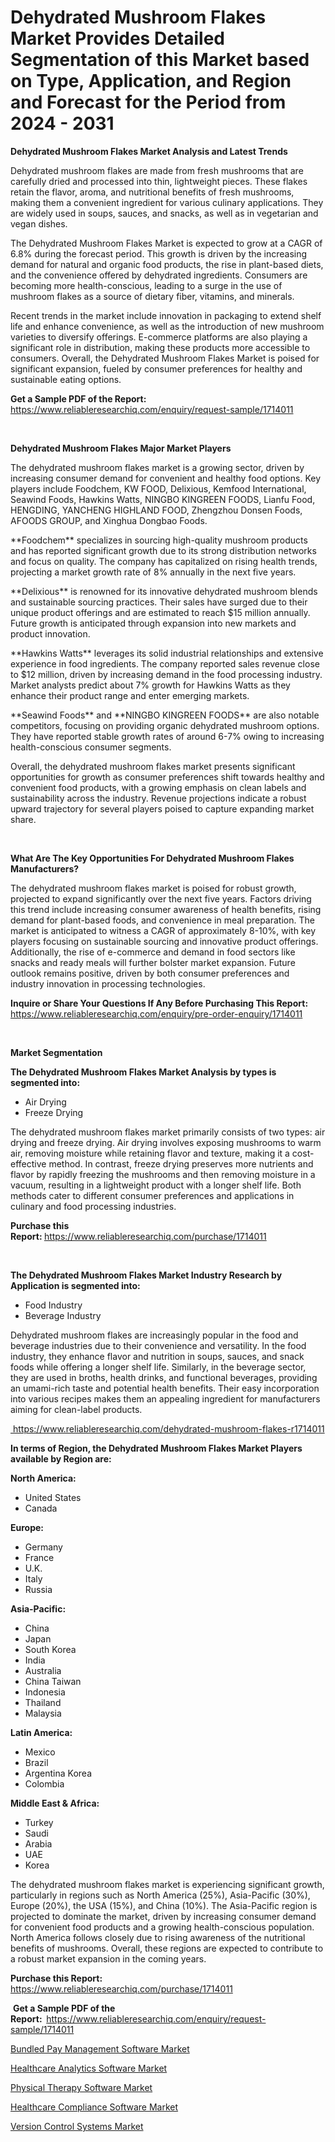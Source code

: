 <p><h1>Dehydrated Mushroom Flakes Market Provides Detailed Segmentation of this Market based on Type, Application, and Region and Forecast for the Period from 2024 - 2031</h1></p><p><strong>Dehydrated Mushroom Flakes Market Analysis and Latest Trends</strong></p>
<p><p>Dehydrated mushroom flakes are made from fresh mushrooms that are carefully dried and processed into thin, lightweight pieces. These flakes retain the flavor, aroma, and nutritional benefits of fresh mushrooms, making them a convenient ingredient for various culinary applications. They are widely used in soups, sauces, and snacks, as well as in vegetarian and vegan dishes.</p><p>The Dehydrated Mushroom Flakes Market is expected to grow at a CAGR of 6.8% during the forecast period. This growth is driven by the increasing demand for natural and organic food products, the rise in plant-based diets, and the convenience offered by dehydrated ingredients. Consumers are becoming more health-conscious, leading to a surge in the use of mushroom flakes as a source of dietary fiber, vitamins, and minerals.</p><p>Recent trends in the market include innovation in packaging to extend shelf life and enhance convenience, as well as the introduction of new mushroom varieties to diversify offerings. E-commerce platforms are also playing a significant role in distribution, making these products more accessible to consumers. Overall, the Dehydrated Mushroom Flakes Market is poised for significant expansion, fueled by consumer preferences for healthy and sustainable eating options.</p></p>
<p><strong>Get a Sample PDF of the Report:&nbsp;</strong> <a href="https://www.reliableresearchiq.com/enquiry/request-sample/1714011?utm_campaign=1744&utm_medium=2&utm_source=Github&utm_content=ia&utm_term=22102024&utm_id=dehydrated-mushroom-flakes">https://www.reliableresearchiq.com/enquiry/request-sample/1714011</a></p>
<p>&nbsp;</p>
<p><strong>Dehydrated Mushroom Flakes Major Market Players</strong></p>
<p><p>The dehydrated mushroom flakes market is a growing sector, driven by increasing consumer demand for convenient and healthy food options. Key players include Foodchem, KW FOOD, Delixious, Kemfood International, Seawind Foods, Hawkins Watts, NINGBO KINGREEN FOODS, Lianfu Food, HENGDING, YANCHENG HIGHLAND FOOD, Zhengzhou Donsen Foods, AFOODS GROUP, and Xinghua Dongbao Foods.</p><p>**Foodchem** specializes in sourcing high-quality mushroom products and has reported significant growth due to its strong distribution networks and focus on quality. The company has capitalized on rising health trends, projecting a market growth rate of 8% annually in the next five years.</p><p>**Delixious** is renowned for its innovative dehydrated mushroom blends and sustainable sourcing practices. Their sales have surged due to their unique product offerings and are estimated to reach $15 million annually. Future growth is anticipated through expansion into new markets and product innovation.</p><p>**Hawkins Watts** leverages its solid industrial relationships and extensive experience in food ingredients. The company reported sales revenue close to $12 million, driven by increasing demand in the food processing industry. Market analysts predict about 7% growth for Hawkins Watts as they enhance their product range and enter emerging markets.</p><p>**Seawind Foods** and **NINGBO KINGREEN FOODS** are also notable competitors, focusing on providing organic dehydrated mushroom options. They have reported stable growth rates of around 6-7% owing to increasing health-conscious consumer segments.</p><p>Overall, the dehydrated mushroom flakes market presents significant opportunities for growth as consumer preferences shift towards healthy and convenient food products, with a growing emphasis on clean labels and sustainability across the industry. Revenue projections indicate a robust upward trajectory for several players poised to capture expanding market share.</p></p>
<p>&nbsp;</p>
<p><strong>What Are The Key Opportunities For Dehydrated Mushroom Flakes Manufacturers?</strong></p>
<p><p>The dehydrated mushroom flakes market is poised for robust growth, projected to expand significantly over the next five years. Factors driving this trend include increasing consumer awareness of health benefits, rising demand for plant-based foods, and convenience in meal preparation. The market is anticipated to witness a CAGR of approximately 8-10%, with key players focusing on sustainable sourcing and innovative product offerings. Additionally, the rise of e-commerce and demand in food sectors like snacks and ready meals will further bolster market expansion. Future outlook remains positive, driven by both consumer preferences and industry innovation in processing technologies.</p></p>
<p><strong>Inquire or Share Your Questions If Any Before Purchasing This Report:</strong> <a href="https://www.reliableresearchiq.com/enquiry/pre-order-enquiry/1714011?utm_campaign=1744&utm_medium=2&utm_source=Github&utm_content=ia&utm_term=22102024&utm_id=dehydrated-mushroom-flakes">https://www.reliableresearchiq.com/enquiry/pre-order-enquiry/1714011</a></p>
<p>&nbsp;</p>
<p><strong>Market Segmentation</strong></p>
<p><strong>The Dehydrated Mushroom Flakes Market Analysis by types is segmented into:</strong></p>
<p><ul><li>Air Drying</li><li>Freeze Drying</li></ul></p>
<p><p>The dehydrated mushroom flakes market primarily consists of two types: air drying and freeze drying. Air drying involves exposing mushrooms to warm air, removing moisture while retaining flavor and texture, making it a cost-effective method. In contrast, freeze drying preserves more nutrients and flavor by rapidly freezing the mushrooms and then removing moisture in a vacuum, resulting in a lightweight product with a longer shelf life. Both methods cater to different consumer preferences and applications in culinary and food processing industries.</p></p>
<p><strong>Purchase this Report:&nbsp;</strong><a href="https://www.reliableresearchiq.com/purchase/1714011?utm_campaign=1744&utm_medium=2&utm_source=Github&utm_content=ia&utm_term=22102024&utm_id=dehydrated-mushroom-flakes">https://www.reliableresearchiq.com/purchase/1714011</a></p>
<p>&nbsp;</p>
<p><strong>The Dehydrated Mushroom Flakes Market Industry Research by Application is segmented into:</strong></p>
<p><ul><li>Food Industry</li><li>Beverage Industry</li></ul></p>
<p><p>Dehydrated mushroom flakes are increasingly popular in the food and beverage industries due to their convenience and versatility. In the food industry, they enhance flavor and nutrition in soups, sauces, and snack foods while offering a longer shelf life. Similarly, in the beverage sector, they are used in broths, health drinks, and functional beverages, providing an umami-rich taste and potential health benefits. Their easy incorporation into various recipes makes them an appealing ingredient for manufacturers aiming for clean-label products.</p></p>
<p><a href="https://www.reliableresearchiq.com/dehydrated-mushroom-flakes-r1714011?utm_campaign=1744&utm_medium=2&utm_source=Github&utm_content=ia&utm_term=22102024&utm_id=dehydrated-mushroom-flakes">&nbsp;https://www.reliableresearchiq.com/dehydrated-mushroom-flakes-r1714011</a></p>
<p><strong>In terms of Region, the Dehydrated Mushroom Flakes Market Players available by Region are:</strong></p>
<p>
    <p> <strong> North America: </strong>
        <ul>
            <li>United States</li>
            <li>Canada</li>
        </ul>
        </p> 
    <p> <strong> Europe: </strong>
        <ul>
            <li>Germany</li>
            <li>France</li>
            <li>U.K.</li>
            <li>Italy</li>
            <li>Russia</li>
        </ul>
        </p> 
    <p> <strong> Asia-Pacific: </strong>
        <ul>
            <li>China</li>
            <li>Japan</li>
            <li>South Korea</li>
            <li>India</li>
            <li>Australia</li>
            <li>China Taiwan</li>
            <li>Indonesia</li>
            <li>Thailand</li>
            <li>Malaysia</li>
        </ul>
        </p> 
    <p> <strong> Latin America: </strong>
        <ul>
            <li>Mexico</li>
            <li>Brazil</li>
            <li>Argentina Korea</li>
            <li>Colombia</li>
        </ul>
        </p> 
    <p> <strong> Middle East & Africa: </strong>
        <ul>
            <li>Turkey</li>
            <li>Saudi</li>
            <li>Arabia</li>
            <li>UAE</li>
            <li>Korea</li>
        </ul>
    </p>
    </p>
<p><p>The dehydrated mushroom flakes market is experiencing significant growth, particularly in regions such as North America (25%), Asia-Pacific (30%), Europe (20%), the USA (15%), and China (10%). The Asia-Pacific region is projected to dominate the market, driven by increasing consumer demand for convenient food products and a growing health-conscious population. North America follows closely due to rising awareness of the nutritional benefits of mushrooms. Overall, these regions are expected to contribute to a robust market expansion in the coming years.</p></p>
<p><strong>Purchase this Report: </strong><a href="https://www.reliableresearchiq.com/purchase/1714011?utm_campaign=1744&utm_medium=2&utm_source=Github&utm_content=ia&utm_term=22102024&utm_id=dehydrated-mushroom-flakes">https://www.reliableresearchiq.com/purchase/1714011</a></p>
<p>&nbsp;<strong>Get a Sample PDF of the Report:&nbsp;&nbsp;</strong><a href="https://www.reliableresearchiq.com/enquiry/request-sample/1714011?utm_campaign=1744&utm_medium=2&utm_source=Github&utm_content=ia&utm_term=22102024&utm_id=dehydrated-mushroom-flakes">https://www.reliableresearchiq.com/enquiry/request-sample/1714011</a></p>
<p><strong></strong></p>
<p><p><a href="https://www.linkedin.com/pulse/global-bundled-pay-management-software-market-landscape-4ep4c?utm_campaign=1744&utm_medium=2&utm_source=Github&utm_content=ia&utm_term=22102024&utm_id=dehydrated-mushroom-flakes">Bundled Pay Management Software Market</a></p><p><a href="https://www.linkedin.com/pulse/healthcare-analytics-software-market-velocity-104-cagr-fndmc?utm_campaign=1744&utm_medium=2&utm_source=Github&utm_content=ia&utm_term=22102024&utm_id=dehydrated-mushroom-flakes">Healthcare Analytics Software Market</a></p><p><a href="https://www.linkedin.com/pulse/physical-therapy-software-market-evolution-global-trends-regional-wpsxc?utm_campaign=1744&utm_medium=2&utm_source=Github&utm_content=ia&utm_term=22102024&utm_id=dehydrated-mushroom-flakes">Physical Therapy Software Market</a></p><p><a href="https://www.linkedin.com/pulse/comprehensive-healthcare-compliance-software-market-report-ecgwc?utm_campaign=1744&utm_medium=2&utm_source=Github&utm_content=ia&utm_term=22102024&utm_id=dehydrated-mushroom-flakes">Healthcare Compliance Software Market</a></p><p><a href="https://www.linkedin.com/pulse/version-control-systems-market-industry-trends-forecast-xddrc?utm_campaign=1744&utm_medium=2&utm_source=Github&utm_content=ia&utm_term=22102024&utm_id=dehydrated-mushroom-flakes">Version Control Systems Market</a></p></p>